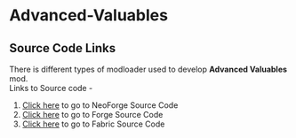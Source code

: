 # Advanced-Valuables

## Source Code Links
There is different types of modloader used to develop **Advanced Valuables** mod.
<br>
Links to Source code -
1. <a href="https://github.com/TheMinecraftMan2012/Advanced-Valuables-NeoForge.git" target="_blank">Click here</a> to go to NeoForge Source Code
2. <a href="https://github.com/TheMinecraftMan2012/Advanced-Valuables-Forge.git" target="_blank">Click here</a> to go to Forge Source Code
3. <a href="https://github.com/TheMinecraftMan2012/Advanced-Valuables-Fabric.git" target="_blank">Click here</a> to go to Fabric Source Code

